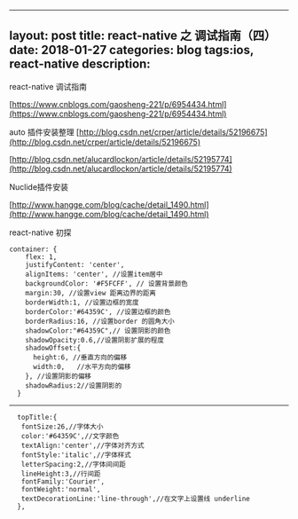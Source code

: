 
---
layout: post
title: react-native 之 调试指南（四）
date: 2018-01-27
categories: blog
tags:ios, react-native
description: 
---


react-native 调试指南

[https://www.cnblogs.com/gaosheng-221/p/6954434.html](https://www.cnblogs.com/gaosheng-221/p/6954434.html)

auto 插件安装整理
[http://blog.csdn.net/crper/article/details/52196675](http://blog.csdn.net/crper/article/details/52196675)

[http://blog.csdn.net/alucardlockon/article/details/52195774](http://blog.csdn.net/alucardlockon/article/details/52195774)


Nuclide插件安装 

[http://www.hangge.com/blog/cache/detail_1490.html](http://www.hangge.com/blog/cache/detail_1490.html)







react-native 初探

	container: {
	    flex: 1,
	    justifyContent: 'center',
	    alignItems: 'center', //设置item居中
	    backgroundColor: '#F5FCFF', // 设置背景颜色
	    margin:30, //设置view 距离边界的距离
	    borderWidth:1, //设置边框的宽度
	    borderColor:'#64359C', //设置边框的颜色
	    borderRadius:16, //设置border 的圆角大小
	    shadowColor:"#64359C",// 设置阴影的颜色
	    shadowOpacity:0.6,//设置阴影扩展的程度
	    shadowOffset:{
	      height:6, //垂直方向的偏移
	      width:0,   //水平方向的偏移
	    }, //设置阴影的偏移
	    shadowRadius:2//设置阴影的
	  }
 
------
	  topTitle:{
	   fontSize:26,//字体大小
	   color:'#64359C',//文字颜色
	   textAlign:'center',//字体对齐方式
	   fontStyle:'italic',//字体样式
	   letterSpacing:2,//字体间间距
	   lineHeight:3,//行间距
	   fontFamily:'Courier',
	   fontWeight:'normal',
	   textDecorationLine:'line-through',//在文字上设置线 underline
	  },
  
  
  

